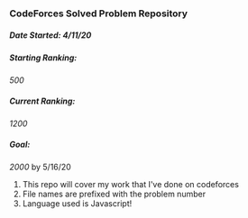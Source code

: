 ### CodeForces Solved Problem Repository

##### Date Started: *4/11/20*

##### Starting Ranking:
*500*

##### Current Ranking:
*1200*

##### Goal: 
*2000* by 5/16/20

1. This repo will cover my work that I've done on codeforces
2. File names are prefixed with the problem number
3. Language used is Javascript!
